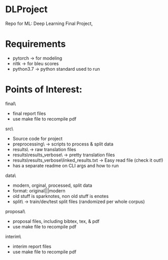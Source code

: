 # DLProject
Repo for ML: Deep Learning Final Project,

# Requirements
  - pytorch -> for modeling
  - nltk -> for bleu scores
  - python3.7 -> python standard used to run

# Points of Interest:
final\\

  - final report files
  - use make file to recompile pdf

src\\

 - Source code for project
 - preprocessing\\ -> scripts to process & split data
 - results\\ -> raw translation files
 - results\\results_verbose\\ -> pretty translation files
 - results\\results_verbose\\linked_results.txt -> Easy read file (check it out!)
 - has a separate readme on CLI args and how to run

data\\

 - modern, orginal, processed, split data
 - format: original|||modern
 - old stuff is sparknotes, non old stuff is enotes
 - split\\ -> train/dev/test split files (randomized per whole corpus)

proposal\\

 - proposal files, including bibtex, tex, & pdf
 - use make file to recompile pdf

interim\\

  - interim report files
  - use make file to recompile pdf


